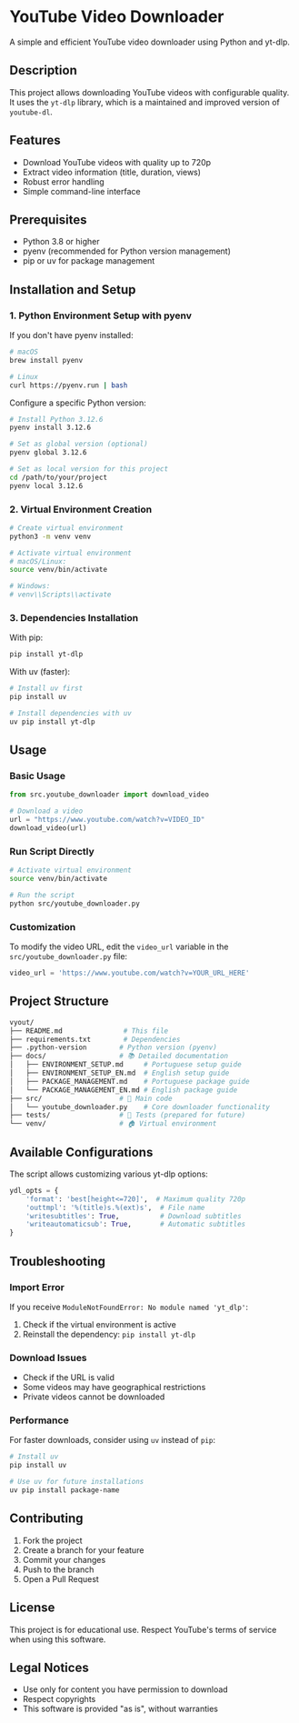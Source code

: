 # YouTube Video Downloader

A simple and efficient YouTube video downloader using Python and yt-dlp.

## Description

This project allows downloading YouTube videos with configurable quality. It uses the `yt-dlp` library, which is a maintained and improved version of `youtube-dl`.

## Features

- Download YouTube videos with quality up to 720p
- Extract video information (title, duration, views)
- Robust error handling
- Simple command-line interface

## Prerequisites

- Python 3.8 or higher
- pyenv (recommended for Python version management)
- pip or uv for package management

## Installation and Setup

### 1. Python Environment Setup with pyenv

If you don't have pyenv installed:

```bash
# macOS
brew install pyenv

# Linux
curl https://pyenv.run | bash
```

Configure a specific Python version:

```bash
# Install Python 3.12.6
pyenv install 3.12.6

# Set as global version (optional)
pyenv global 3.12.6

# Set as local version for this project
cd /path/to/your/project
pyenv local 3.12.6
```

### 2. Virtual Environment Creation

```bash
# Create virtual environment
python3 -m venv venv

# Activate virtual environment
# macOS/Linux:
source venv/bin/activate

# Windows:
# venv\\Scripts\\activate
```

### 3. Dependencies Installation

With pip:

```bash
pip install yt-dlp
```

With uv (faster):

```bash
# Install uv first
pip install uv

# Install dependencies with uv
uv pip install yt-dlp
```

## Usage

### Basic Usage

```python
from src.youtube_downloader import download_video

# Download a video
url = "https://www.youtube.com/watch?v=VIDEO_ID"
download_video(url)
```

### Run Script Directly

```bash
# Activate virtual environment
source venv/bin/activate

# Run the script
python src/youtube_downloader.py
```

### Customization

To modify the video URL, edit the `video_url` variable in the `src/youtube_downloader.py` file:

```python
video_url = 'https://www.youtube.com/watch?v=YOUR_URL_HERE'
```

## Project Structure

```bash
vyout/
├── README.md               # This file
├── requirements.txt        # Dependencies
├── .python-version        # Python version (pyenv)
├── docs/                  # 📚 Detailed documentation
│   ├── ENVIRONMENT_SETUP.md     # Portuguese setup guide
│   ├── ENVIRONMENT_SETUP_EN.md  # English setup guide
│   ├── PACKAGE_MANAGEMENT.md    # Portuguese package guide
│   └── PACKAGE_MANAGEMENT_EN.md # English package guide
├── src/                   # 🎯 Main code
│   └── youtube_downloader.py    # Core downloader functionality
├── tests/                 # 🧪 Tests (prepared for future)
└── venv/                  # 🏠 Virtual environment
```

## Available Configurations

The script allows customizing various yt-dlp options:

```python
ydl_opts = {
    'format': 'best[height<=720]',  # Maximum quality 720p
    'outtmpl': '%(title)s.%(ext)s',  # File name
    'writesubtitles': True,          # Download subtitles
    'writeautomaticsub': True,       # Automatic subtitles
}
```

## Troubleshooting

### Import Error

If you receive `ModuleNotFoundError: No module named 'yt_dlp'`:

1. Check if the virtual environment is active
2. Reinstall the dependency: `pip install yt-dlp`

### Download Issues

- Check if the URL is valid
- Some videos may have geographical restrictions
- Private videos cannot be downloaded

### Performance

For faster downloads, consider using `uv` instead of `pip`:

```bash
# Install uv
pip install uv

# Use uv for future installations
uv pip install package-name
```

## Contributing

1. Fork the project
2. Create a branch for your feature
3. Commit your changes
4. Push to the branch
5. Open a Pull Request

## License

This project is for educational use. Respect YouTube's terms of service when using this software.

## Legal Notices

- Use only for content you have permission to download
- Respect copyrights
- This software is provided "as is", without warranties
